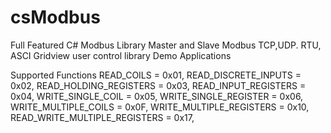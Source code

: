 # csModbus
Full Featured C# Modbus Library
Master and Slave
Modbus TCP,UDP. RTU, ASCI
Gridview user control library 
Demo Applications

Supported Functions
READ_COILS = 0x01,
READ_DISCRETE_INPUTS = 0x02,
READ_HOLDING_REGISTERS = 0x03,
READ_INPUT_REGISTERS = 0x04,
WRITE_SINGLE_COIL = 0x05,
WRITE_SINGLE_REGISTER = 0x06,
WRITE_MULTIPLE_COILS = 0x0F,
WRITE_MULTIPLE_REGISTERS = 0x10,
READ_WRITE_MULTIPLE_REGISTERS = 0x17,     
